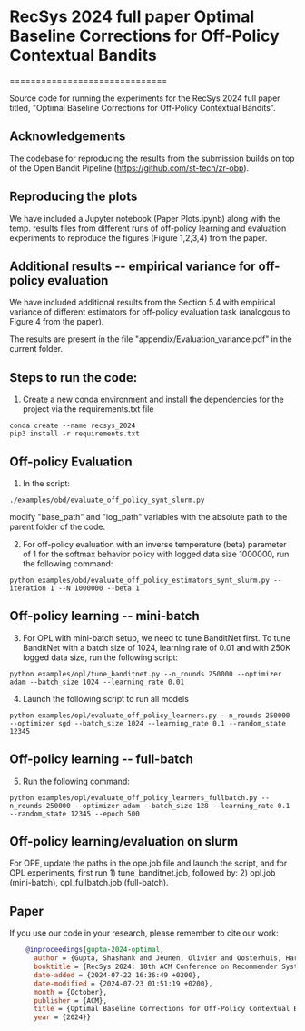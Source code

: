 # RecSys 2024 full paper Optimal Baseline Corrections for Off-Policy Contextual Bandits	

==============================

Source code for running the experiments for the RecSys 2024 full paper titled, "Optimal Baseline Corrections for Off-Policy Contextual Bandits".

## Acknowledgements

The codebase for reproducing the results from the submission builds on top of the Open Bandit Pipeline (https://github.com/st-tech/zr-obp). 

## Reproducing the plots

We have included a Jupyter notebook (Paper Plots.ipynb) along with the temp. results files from different runs of off-policy learning and evaluation experiments to reproduce the figures (Figure 1,2,3,4) from the paper.

## Additional results -- empirical variance for off-policy evaluation

We have included additional results from the Section 5.4 with empirical variance of different estimators for off-policy evaluation task (analogous to Figure 4 from the paper). 

The results are present in the file "appendix/Evaluation_variance.pdf" in the current folder.


Steps to run the code: 
-----------------------

1) Create a new conda environment and install the dependencies for the project via the requirements.txt file

```
conda create --name recsys_2024
pip3 install -r requirements.txt
```

## Off-policy Evaluation

1) In the script:
```
./examples/obd/evaluate_off_policy_synt_slurm.py
```
modify "base_path" and "log_path" variables with the absolute path to the parent folder of the code. 

2) For off-policy evaluation with an inverse temperature (beta) parameter of 1 for the softmax behavior policy with logged data size 1000000, run the following command:
```
python examples/obd/evaluate_off_policy_estimators_synt_slurm.py --iteration 1 --N 1000000 --beta 1
```

## Off-policy learning -- mini-batch

3) For OPL with mini-batch setup, we need to tune BanditNet first. To tune BanditNet with a batch size of 1024, learning rate of 0.01 and with 250K logged data size, run the following script:

```
python examples/opl/tune_banditnet.py --n_rounds 250000 --optimizer adam --batch_size 1024 --learning_rate 0.01
```

4) Launch the following script to run all models

```
python examples/opl/evaluate_off_policy_learners.py --n_rounds 250000 --optimizer sgd --batch_size 1024 --learning_rate 0.1 --random_state 12345
```

## Off-policy learning -- full-batch

5) Run the following command:

```
python examples/opl/evaluate_off_policy_learners_fullbatch.py --n_rounds 250000 --optimizer adam --batch_size 128 --learning_rate 0.1 --random_state 12345 --epoch 500
```

## Off-policy learning/evaluation on slurm

For OPE, update the paths in the ope.job file and launch the script, and for OPL experiments, first run 1) tune_banditnet.job, followed by: 2) opl.job (mini-batch), opl_fullbatch.job (full-batch).


## Paper
If you use our code in your research, please remember to cite our work:

```BibTeX
    @inproceedings{gupta-2024-optimal,
      author = {Gupta, Shashank and Jeunen, Olivier and Oosterhuis, Harrie and de Rijke, Maarten},
      booktitle = {RecSys 2024: 18th ACM Conference on Recommender Systems},
      date-added = {2024-07-22 16:36:49 +0200},
      date-modified = {2024-07-23 01:51:19 +0200},
      month = {October},
      publisher = {ACM},
      title = {Optimal Baseline Corrections for Off-Policy Contextual Bandits},
      year = {2024}}
```








